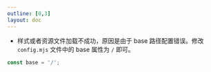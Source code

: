 ```yaml
---
outline: [0,3]
layout: doc
---
```


- 样式或者资源文件加载不成功，原因是由于 base 路径配置错误。修改 `config.mjs` 文件中的 base 属性为 `/` 即可。

```js
const base = '/';
```


